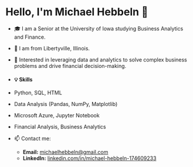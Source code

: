 # Hello, I'm Michael Hebbeln 👋
- 🎓 I am a Senior at the University of Iowa studying Business Analytics and Finance.
- 🏡 I am from Libertyville, Illinois.
- 🌟 Interested in leveraging data and analytics to solve complex business problems and drive financial decision-making.
- #### 💡 Skills
- Python, SQL, HTML
- Data Analysis (Pandas, NumPy, Matplotlib)
- Microsoft Azure, Jupyter Notebook
- Financial Analysis, Business Analytics
  
- 📫 Contact me:
  - **Email:** michaelhebbeln@gmail.com
  - **LinkedIn:** [linkedin.com/in/michael-hebbeln-174609233](https://www.linkedin.com/in/michael-hebbeln-174609233)
